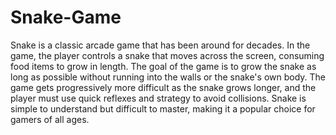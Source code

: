 # Snake-Game
Snake is a classic arcade game that has been around for decades. In the game, the player controls a snake that moves across the screen, consuming food items to grow in length. The goal of the game is to grow the snake as long as possible without running into the walls or the snake's own body. The game gets progressively more difficult as the snake grows longer, and the player must use quick reflexes and strategy to avoid collisions. Snake is simple to understand but difficult to master, making it a popular choice for gamers of all ages.
